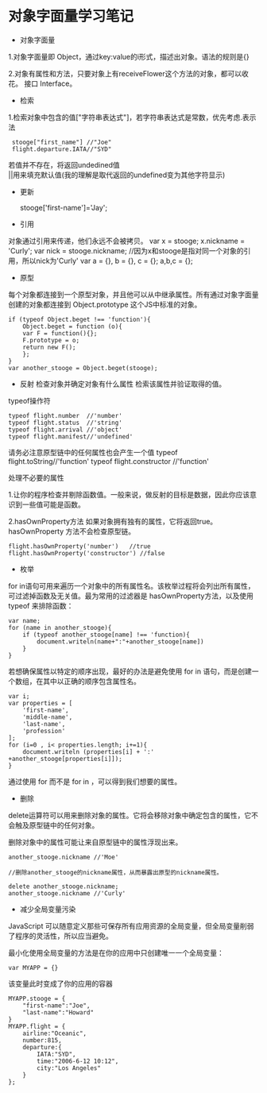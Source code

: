 # 对象字面量学习笔记
- 对象字面量

 1.对象字面量即 Object，通过key:value的i形式，描述出对象。语法的规则是{}

 2.对象有属性和方法，只要对象上有receiveFlower这个方法的对象，都可以收花。 接口 Interface。

- 检索

1.检索对象中包含的值["字符串表达式"]，若字符串表达式是常数，优先考虑.表示法
 
     stooge["first_name"] //"Joe"
     flight.departure.IATA//"SYD"

 若值并不存在，将返回undedined值    
 ||用来填充默认值(我的理解是取代返回的undefined变为其他字符显示)

- 更新

    stooge['first-name']='Jay';

- 引用

对象通过引用来传递，他们永远不会被拷贝。
    var x = stooge;
    x.nickname = 'Curly';
    var nick = stooge.nickname;
    //因为x和stooge是指对同一个对象的引用，所以nick为'Curly'
    var a = {}, b = {}, c = {};
    a,b,c = {};

- 原型

每个对象都连接到一个原型对象，并且他可以从中继承属性。所有通过对象字面量创建的对象都连接到 Object.prototype 这个JS中标准的对象。

    if (typeof Object.beget !== 'function'){
        Object.beget = function (o){
        var F = function(){};
        F.prototype = o;
        return new F();
        };
    }
    var another_stooge = Object.beget(stooge);

- 反射
检查对象并确定对象有什么属性 检索该属性并验证取得的值。

typeof操作符

    typeof flight.number  //'number'
    typeof flight.status  //'string'
    typeof flight.arrival //'object'
    typeof flight.manifest//'undefined'

请务必注意原型链中的任何属性也会产生一个值
    typeof flight.toString//'function'
    typeof flight.constructor //'function'

   处理不必要的属性

1.让你的程序检查并剔除函数值。一般来说，做反射的目标是数据，因此你应该意识到一些值可能是函数。

2.hasOwnProperty方法 如果对象拥有独有的属性，它将返回true。hasOwnProperty 方法不会检查原型链。

    flight.hasOwnProperty('number')   //true
    flight.hasOwnProperty('constructor') //false

- 枚举

for in语句可用来遍历一个对象中的所有属性名。该枚举过程将会列出所有属性，可过滤掉函数及无关值。最为常用的过滤器是 hasOwnProperty方法，以及使用 typeof 来排除函数：
    
    var name;
    for (name in another_stooge){
        if (typeof another_stooge[name] !== 'function){
            document.writeln(name+":"+another_stooge[name]) 
        }
    }

若想确保属性以特定的顺序出现，最好的办法是避免使用 for in 语句，而是创建一个数组，在其中以正确的顺序包含属性名。

    var i;
    var properties = [
        'first-name',
        'middle-name',
        'last-name',
        'profession'
    ];
    for (i=0 , i< properties.length; i+=1){
        document.writeln (properties[i] + ':' +another_stooge[properties[i]]);
    }

通过使用 for 而不是 for in ，可以得到我们想要的属性。

- 删除

delete运算符可以用来删除对象的属性。它将会移除对象中确定包含的属性，它不会触及原型链中的任何对象。

删除对象中的属性可能让来自原型链中的属性浮现出来。

    another_stooge.nickname //'Moe'

    //删除another_stooge的nickname属性，从而暴露出原型的nickname属性。

    delete another_stooge.nickname;
    another_stooge.nickname //'Curly'

- 减少全局变量污染

JavaScript 可以随意定义那些可保存所有应用资源的全局变量，但全局变量削弱了程序的灵活性，所以应当避免。

最小化使用全局变量的方法是在你的应用中只创建唯一一个全局变量：

    var MYAPP = {}

该变量此时变成了你的应用的容器

    MYAPP.stooge = {
        "first-name":"Joe",
        "last-name":"Howard"
    }
    MYAPP.flight = {
        airline:"Oceanic",
        number:815,
        departure:{
            IATA:"SYD",
            time:"2006-6-12 10:12",
            city:"Los Angeles"
        }
    };